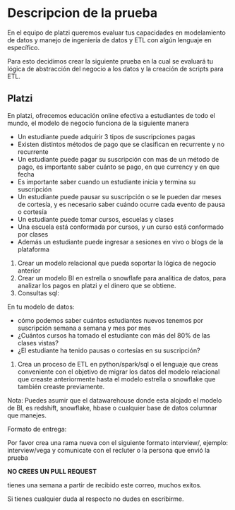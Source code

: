 # Descripcion de la prueba

En el equipo de platzi queremos evaluar tus capacidades en modelamiento de datos y manejo de ingeniería de datos y ETL con algún lenguaje en específico.

Para esto decidimos crear la siguiente prueba en la cual se evaluará tu lógica de abstracción del negocio a los datos y la creación de scripts para ETL.

## **Platzi**

En platzi, ofrecemos educación online efectiva a estudiantes de todo el mundo, el modelo de negocio funciona de la siguiente manera

- Un estudiante puede adquirir 3 tipos de suscripciones pagas
- Existen distintos métodos de pago que se clasifican en recurrente y no recurrente
- Un estudiante puede pagar su suscripción con mas de un método de pago, es importante saber cuánto se pago, en que currency y en que fecha
- Es importante saber cuando un estudiante inicia y termina su suscripción
- Un estudiante puede pausar su suscripción o se le pueden dar meses de cortesía, y es necesario saber cuándo ocurre cada evento de pausa o cortesía
- Un estudiante puede tomar cursos, escuelas y clases
- Una escuela está conformada por cursos, y un curso está conformado por clases
- Además un estudiante puede ingresar a sesiones en vivo o blogs de la plataforma

1. Crear un modelo relacional que pueda soportar la lógica de negocio anterior
2. Crear un modelo BI en estrella o snowflafe para analitica de datos, para analizar los pagos en platzi y el dinero que se obtiene.
3. Consultas sql:

En tu modelo de datos:

- cómo podemos saber cuántos estudiantes nuevos tenemos por suscripción semana a semana y mes por mes
- ¿Cuántos cursos ha tomado el estudiante con más del 80% de las clases vistas?
- ¿El estudiante ha tenido pausas o cortesías en su suscripción?

1. Crea un proceso de ETL en python/spark/sql o el lenguaje que creas conveniente con el objetivo de migrar los datos del modelo relacional que creaste anteriormente hasta el modelo estrella o snowflake que también creaste previamente.

Nota: Puedes asumir que el datawarehouse donde esta alojado el modelo de BI, es redshift, snowflake, hbase o cualquier base de datos columnar que manejes.

Formato de entrega:

Por favor crea una rama nueva con el siguiente formato interview/<your last name>, ejemplo: interview/vega y comunicate con el recluter o la persona que envió la prueba

**NO CREES UN PULL REQUEST**

tienes una semana a partir de recibido este correo, muchos exitos.

Si tienes cualquier duda al respecto no dudes en escribirme.
